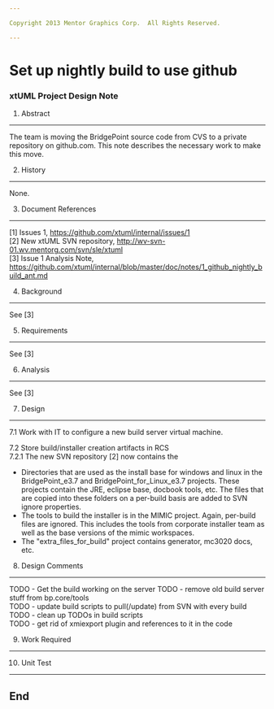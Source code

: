 ```yaml
---

Copyright 2013 Mentor Graphics Corp.  All Rights Reserved.

---
```


# Set up nightly build to use github
### xtUML Project Design Note



1. Abstract
-----------
The team is moving the BridgePoint source code from CVS to a private 
repository on github.com. This note describes the necessary work to make this move.

2. History
----------
None.

3. Document References
----------------------
[1] Issues 1, https://github.com/xtuml/internal/issues/1  
[2] New xtUML SVN repository, http://wv-svn-01.wv.mentorg.com/svn/sle/xtuml  
[3] Issue 1 Analysis Note, https://github.com/xtuml/internal/blob/master/doc/notes/1_github_nightly_build_ant.md  

4. Background
-------------
See [3]

5. Requirements
---------------
See [3]

6. Analysis
-----------
See [3]

7. Design
---------
7.1  Work with IT to configure a new build server virtual machine.  

7.2  Store build/installer creation artifacts in RCS  
7.2.1  The new SVN repository [2] now contains the  
  * Directories that are used as the install base for windows and linux in the 
    BridgePoint_e3.7 and BridgePoint_for_Linux_e3.7 projects.  These projects contain
    the JRE, eclipse base, docbook tools, etc.  The files that are copied into these
    folders on a per-build basis are added to SVN ignore properties.
  * The tools to build the installer is in the MIMIC project.  Again, per-build files
    are ignored.  This includes the tools from corporate installer team as well as 
    the base versions of the mimic workspaces.
  * The "extra_files_for_build" project contains generator, mc3020 docs, etc.
  
8. Design Comments
------------------
TODO - Get the build working on the server
TODO - remove old build server stuff from bp.core/tools  
TODO - update build scripts to pull(/update) from SVN with every build  
TODO - clean up TODOs in build scripts  
TODO - get rid of xmiexport plugin and references to it in the code

9. Work Required
----------------

10. Unit Test
------------

End
---

